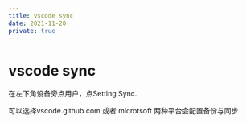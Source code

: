 ```yaml
---
title: vscode sync
date: 2021-11-20
private: true
---
```

# vscode sync
在左下角设备旁点用户，点Setting Sync.

可以选择vscode.github.com 或者 microtsoft 两种平台会配置备份与同步